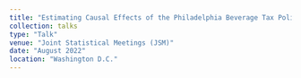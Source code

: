 ```yaml
---
title: "Estimating Causal Effects of the Philadelphia Beverage Tax Policy in the Presence of Spillover"
collection: talks
type: "Talk"
venue: "Joint Statistical Meetings (JSM)"
date: "August 2022"
location: "Washington D.C."
---
```

